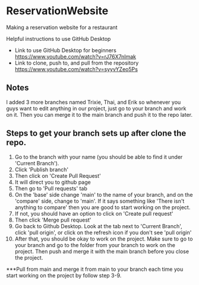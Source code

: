 # ReservationWebsite
 Making a reservation website for a restaurant

Helpful instructions to use GitHub Desktop
- Link to use GitHub Desktop for beginners<br/>
https://www.youtube.com/watch?v=rJ76X7nImak <br/>
- Link to clone, push to, and pull from the repository<br/>
https://www.youtube.com/watch?v=syyvYZeo5Ps

## Notes
I added 3 more branches named Trixie, Thai, and Erik so whenever you guys want to edit 
anything in our project, just go to your branch and work on it. Then you can merge it to the
main branch and push it to the repo later.

## Steps to get your branch sets up after clone the repo.
1. Go to the branch with your name (you should be able to find it under 'Current Branch').
2. Click 'Publish branch'
3. Then click on 'Create Pull Request'
4. It will direct you to github page
5. Then go to 'Pull requests' tab
6. On the 'base' side change 'main' to the name of your branch, and on the 'compare' side, 
change to 'main'. If it says something like 'There isn't anything to compare' then you are good 
to start working on the project. 
7. If not, you should have an option to click on 'Create pull request'
8. Then click 'Merge pull request'
9. Go back to Github Desktop. Look at the tab next to 'Current Branch', click 'pull origin', or 
click on the refresh icon if you don't see 'pull origin'
10. After that, you should be okay to work on the project. Make sure to go to your branch and 
go to the folder from your branch to work on the project. Then push and merge it with the main
branch before you close the project.

***Pull from main and merge it from main to your branch each time you start working on the project
by follow step 3-9.




